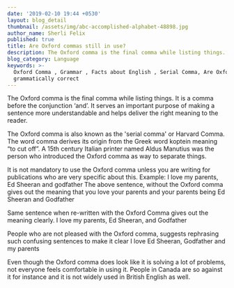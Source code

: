 ```yaml
---
date: '2019-02-10 19:44 +0530'
layout: blog_detail
thumbnail: /assets/img/abc-accomplished-alphabet-48898.jpg
author_name: Sherli Felix
published: true
title: Are Oxford commas still in use?
description: The Oxford comma is the final comma while listing things...
blog_category: Language
keywords: >-
  Oxford Comma , Grammar , Facts about English , Serial Comma, Are Oxford Commas
  grammatically correct
---
```



The Oxford comma is the final comma while listing things. It is a comma before the conjunction ‘and’. It serves an important purpose of making a sentence more understandable and helps deliver the right meaning to the reader.

The Oxford comma is also known as the 'serial comma' or Harvard Comma. The word comma derives its origin from the Greek word koptein meaning “to cut off”. A 15th century Italian printer named Aldus Manutius was the person who introduced the Oxford comma as way to separate things.

It is not mandatory to use the Oxford comma unless you are writing for publications who are very specific about this.
Example: I love my parents, Ed Sheeran and godfather
The above sentence, without the Oxford comma gives out the meaning that you love your parents and your parents being Ed Sheeran and Godfather

Same sentence when re-written with the Oxford Comma gives out the meaning clearly.
I love my parents, Ed Sheeran, and Godfather

People who are not pleased with the Oxford comma, suggests rephrasing such confusing sentences to make it clear 
I love Ed Sheeran, Godfather and my parents

Even though the Oxford comma does look like it is solving a lot of problems, not everyone feels comfortable in using it. People in Canada are so against it for instance and it is not widely used in British English as well.
